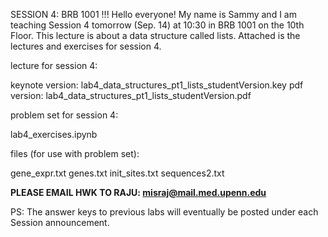SESSION 4: BRB 1001 !!!
Hello everyone! My name is Sammy and I am teaching Session 4 tomorrow (Sep. 14) at 10:30 in BRB 1001 on the 10th Floor. This lecture is about a data structure called lists. Attached is the lectures and exercises for session 4.

 

lecture for session 4:

keynote version: lab4_data_structures_pt1_lists_studentVersion.key
pdf version: lab4_data_structures_pt1_lists_studentVersion.pdf
 

problem set for session 4:

lab4_exercises.ipynb
 

files (for use with problem set):

gene_expr.txt
genes.txt
init_sites.txt
sequences2.txt
 

**PLEASE EMAIL HWK TO RAJU: misraj@mail.med.upenn.edu** 

 


PS: The answer keys to previous labs will eventually be posted under each Session announcement.


